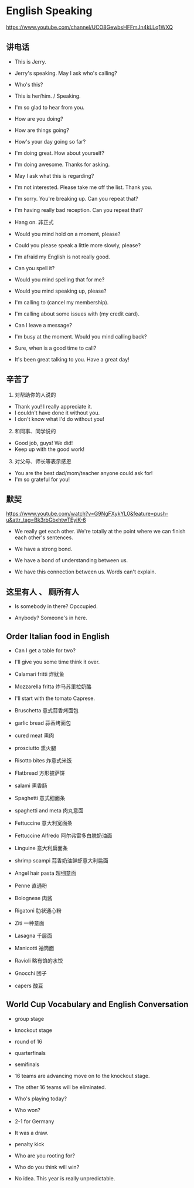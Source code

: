 # English Speaking
https://www.youtube.com/channel/UCO8GewbsHFFmJn4kLLq1WXQ

## 讲电话
- This is Jerry.
- Jerry's speaking. May I ask who's calling?
- Who's this?

- This is her/him. / Speaking.

- I'm so glad to hear from you.
- How are you doing?
- How are things going?
- How's your day going so far?

- I'm doing great. How about yourself?
- I'm doing awesome. Thanks for asking.
- May I ask what this is regarding?

- I'm not interested. Please take me off the list. Thank you.

- I'm sorry. You're breaking up. Can you repeat that?
- I'm having really bad reception. Can you repeat that?

- Hang on. 非正式
- Would you mind hold on a moment, please?

- Could you please speak a little more slowly, please?
- I'm afraid my English is not really good.

- Can you spell it?
- Would you mind spelling that for me?

- Would you mind speaking up, please?

- I'm calling to (cancel my membership).
- I'm calling about some issues with (my credit card).

- Can I leave a message?

- I'm busy at the moment. Would you mind calling back?
- Sure, when is a good time to call?

- It's been great talking to you. Have a great day!

## 辛苦了
1. 对帮助你的人说的
- Thank you! I really appreciate it.
- I couldn't have done it without you.
- I don't know what I'd do without you!

2. 和同事、同学说的
- Good job, guys! We did!
- Keep up with the good work!

3. 对父母、师长等表示感恩
- You are the best dad/mom/teacher anyone could ask for!
- I'm so grateful for you!

## 默契
https://www.youtube.com/watch?v=G9NgFXykYL0&feature=push-u&attr_tag=Bk3rbGbxhtwTEyiK-6

- We really get each other. We're totally at the point where we can finish each other's sentences.

- We have a strong bond. 

- We have a bond of understanding between us.

- We have this connection between us. Words can't explain.

## 这里有人 、 厕所有人
- Is somebody in there? Opccupied.

- Anybody? Someone's in here.

## Order Italian food in English
- Can I get a table for two?

- I'll give you some time think it over.

- Calamari fritti 炸鱿鱼

- Mozzarella fritta 炸马苏里拉奶酪

- I'll start with the tomato Caprese.

- Bruschetta 意式蒜香烤面包 

- garlic bread 蒜香烤面包

- cured meat 熏肉

- prosciutto 熏火腿

- Risotto bites 炸意式米饭

- Flatbread 方形披萨饼

- salami 熏香肠

- Spaghetti 意式细面条

- spaghetti and meta 肉丸意面

- Fettuccine 意大利宽面条

- Fettuccine Alfredo 阿尔弗雷多白脱奶油面

- Linguine 意大利扁面条

- shrimp scampi 蒜香奶油鲜虾意大利扁面

- Angel hair pasta 超细意面

- Penne 直通粉

- Bolognese 肉酱

- Rigatoni 肋状通心粉

- Ziti 一种意面

- Lasagna 千层面

- Manicotti 袖筒面

- Ravioli 略有馅的水饺

- Gnocchi 团子

- capers 酸豆

## World Cup Vocabulary and English Conversation
- group stage

- knockout stage

- round of 16

- quarterfinals

- semifinals

- 16 teams are advancing move on to the knockout stage.

- The other 16 teams will be eliminated.

- Who's playing today?

- Who won?

- 2-1 for Germany

- It was a draw.

- penalty kick

- Who are you rooting for?

- Who do you think will win?

- No idea. This year is really unpredictable.
